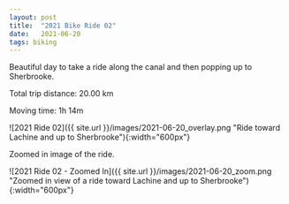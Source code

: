 ```yaml
---
layout: post
title:  "2021 Bike Ride 02"
date:   2021-06-20
tags: biking
---
```


Beautiful day to take a ride along the canal and then popping up to Sherbrooke.

Total trip distance: 20.00 km

Moving time: 1h 14m

![2021 Ride 02]({{ site.url }}/images/2021-06-20_overlay.png "Ride toward Lachine and up to Sherbrooke"){:width="600px"}

Zoomed in image of the ride.

![2021 Ride 02 - Zoomed In]({{ site.url }}/images/2021-06-20_zoom.png "Zoomed in view of a ride toward Lachine and up to Sherbrooke"){:width="600px"}
